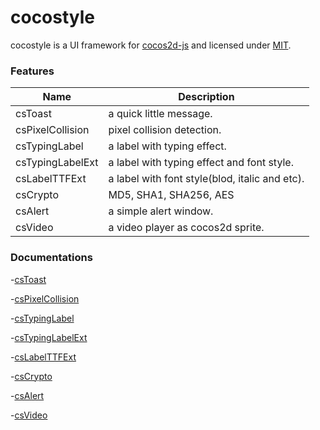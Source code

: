 cocostyle
=========

cocostyle is a UI framework for [cocos2d-js](https://github.com/cocos2d/cocos2d-js) and licensed under [MIT](./LICENSE).

### Features
|Name|Description|
|---|---|
|csToast|a quick little message.|
|csPixelCollision|pixel collision detection.|
|csTypingLabel|a label with typing effect.|
|csTypingLabelExt|a label with typing effect and font style.|
|csLabelTTFExt|a label with font style(blod, italic and etc).|
|csCrypto|MD5, SHA1, SHA256, AES|
|csAlert|a simple alert window.|
|csVideo|a video player as cocos2d sprite.|

### Documentations

-[csToast](doc/csToast.md)

-[csPixelCollision](doc/csPixelCollision.md)

-[csTypingLabel](doc/csTypingLabel.md)

-[csTypingLabelExt](doc/csTypingLabelExt.md)

-[csLabelTTFExt](doc/csLabelTTFExt.md)

-[csCrypto](doc/csCrypto.md)

-[csAlert](doc/csAlert.md)

-[csVideo](doc/csVideo.md)
